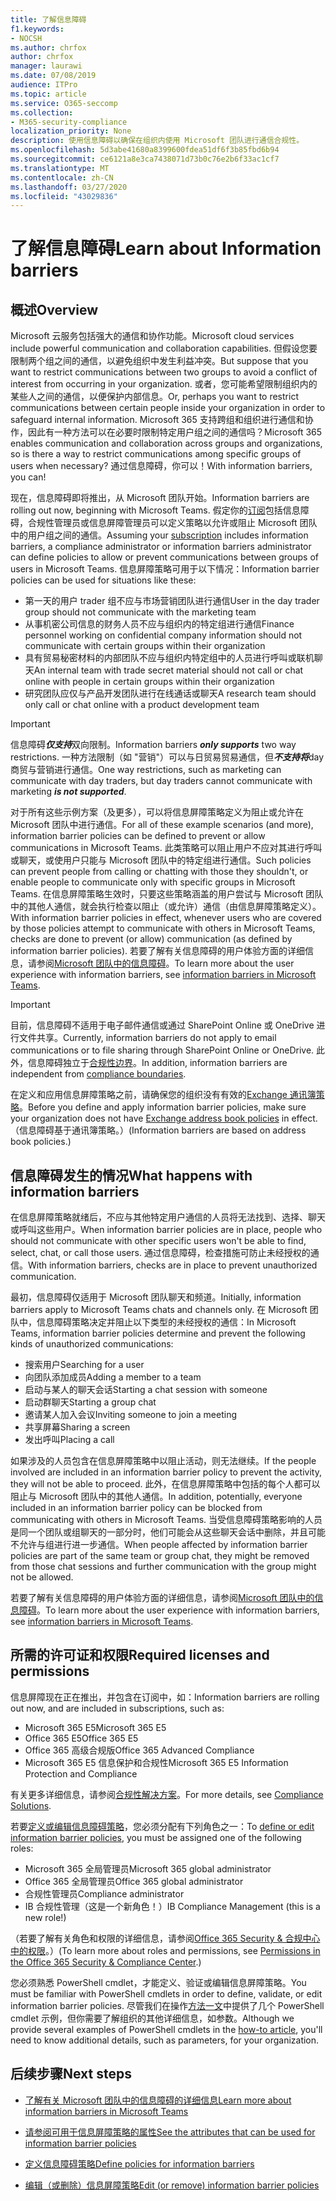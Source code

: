 ```yaml
---
title: 了解信息障碍
f1.keywords:
- NOCSH
ms.author: chrfox
author: chrfox
manager: laurawi
ms.date: 07/08/2019
audience: ITPro
ms.topic: article
ms.service: O365-seccomp
ms.collection:
- M365-security-compliance
localization_priority: None
description: 使用信息障碍以确保在组织内使用 Microsoft 团队进行通信合规性。
ms.openlocfilehash: 5d3abe41680a8399600fdea51df6f3b85fbd6b94
ms.sourcegitcommit: ce6121a8e3ca7438071d73b0c76e2b6f33ac1cf7
ms.translationtype: MT
ms.contentlocale: zh-CN
ms.lasthandoff: 03/27/2020
ms.locfileid: "43029836"
---
```

# <a name="learn-about-information-barriers"></a><span data-ttu-id="89a85-103">了解信息障碍</span><span class="sxs-lookup"><span data-stu-id="89a85-103">Learn about Information barriers</span></span>

## <a name="overview"></a><span data-ttu-id="89a85-104">概述</span><span class="sxs-lookup"><span data-stu-id="89a85-104">Overview</span></span>

<span data-ttu-id="89a85-105">Microsoft 云服务包括强大的通信和协作功能。</span><span class="sxs-lookup"><span data-stu-id="89a85-105">Microsoft cloud services include powerful communication and collaboration capabilities.</span></span> <span data-ttu-id="89a85-106">但假设您要限制两个组之间的通信，以避免组织中发生利益冲突。</span><span class="sxs-lookup"><span data-stu-id="89a85-106">But suppose that you want to restrict communications between two groups to avoid a conflict of interest from occurring in your organization.</span></span> <span data-ttu-id="89a85-107">或者，您可能希望限制组织内的某些人之间的通信，以便保护内部信息。</span><span class="sxs-lookup"><span data-stu-id="89a85-107">Or, perhaps you want to restrict communications between certain people inside your organization in order to safeguard internal information.</span></span> <span data-ttu-id="89a85-108">Microsoft 365 支持跨组和组织进行通信和协作，因此有一种方法可以在必要时限制特定用户组之间的通信吗？</span><span class="sxs-lookup"><span data-stu-id="89a85-108">Microsoft 365 enables communication and collaboration across groups and organizations, so is there a way to restrict communications among specific groups of users when necessary?</span></span> <span data-ttu-id="89a85-109">通过信息障碍，你可以！</span><span class="sxs-lookup"><span data-stu-id="89a85-109">With information barriers, you can!</span></span> 

<span data-ttu-id="89a85-110">现在，信息障碍即将推出，从 Microsoft 团队开始。</span><span class="sxs-lookup"><span data-stu-id="89a85-110">Information barriers are rolling out now, beginning with Microsoft Teams.</span></span> <span data-ttu-id="89a85-111">假定你的[订阅](#required-licenses-and-permissions)包括信息障碍，合规性管理员或信息屏障管理员可以定义策略以允许或阻止 Microsoft 团队中的用户组之间的通信。</span><span class="sxs-lookup"><span data-stu-id="89a85-111">Assuming your [subscription](#required-licenses-and-permissions) includes information barriers, a compliance administrator or information barriers administrator can define policies to allow or prevent communications between groups of users in Microsoft Teams.</span></span> <span data-ttu-id="89a85-112">信息屏障策略可用于以下情况：</span><span class="sxs-lookup"><span data-stu-id="89a85-112">Information barrier policies can be used for situations like these:</span></span>

- <span data-ttu-id="89a85-113">第一天的用户 trader 组不应与市场营销团队进行通信</span><span class="sxs-lookup"><span data-stu-id="89a85-113">User in the day trader group should not communicate with the marketing team</span></span>
- <span data-ttu-id="89a85-114">从事机密公司信息的财务人员不应与组织内的特定组进行通信</span><span class="sxs-lookup"><span data-stu-id="89a85-114">Finance personnel working on confidential company information should not communicate with certain groups within their organization</span></span>
- <span data-ttu-id="89a85-115">具有贸易秘密材料的内部团队不应与组织内特定组中的人员进行呼叫或联机聊天</span><span class="sxs-lookup"><span data-stu-id="89a85-115">An internal team with trade secret material should not call or chat online with people in certain groups within their organization</span></span>
- <span data-ttu-id="89a85-116">研究团队应仅与产品开发团队进行在线通话或聊天</span><span class="sxs-lookup"><span data-stu-id="89a85-116">A research team should only call or chat online with a product development team</span></span>

> [!IMPORTANT]
> <span data-ttu-id="89a85-117">信息障碍***仅支持***双向限制。</span><span class="sxs-lookup"><span data-stu-id="89a85-117">Information barriers ***only supports*** two way restrictions.</span></span> <span data-ttu-id="89a85-118">一种方法限制（如 "营销"）可以与日贸易贸易通信，但***不支持将***day 商贸与营销进行通信。</span><span class="sxs-lookup"><span data-stu-id="89a85-118">One way restrictions, such as marketing can communicate with day traders, but day traders cannot communicate with marketing ***is not supported***.</span></span>

<span data-ttu-id="89a85-119">对于所有这些示例方案（及更多），可以将信息屏障策略定义为阻止或允许在 Microsoft 团队中进行通信。</span><span class="sxs-lookup"><span data-stu-id="89a85-119">For all of these example scenarios (and more), information barrier policies can be defined to prevent or allow communications in Microsoft Teams.</span></span> <span data-ttu-id="89a85-120">此类策略可以阻止用户不应对其进行呼叫或聊天，或使用户只能与 Microsoft 团队中的特定组进行通信。</span><span class="sxs-lookup"><span data-stu-id="89a85-120">Such policies can prevent people from calling or chatting with those they shouldn't, or enable people to communicate only with specific groups in Microsoft Teams.</span></span> <span data-ttu-id="89a85-121">在信息屏障策略生效时，只要这些策略涵盖的用户尝试与 Microsoft 团队中的其他人通信，就会执行检查以阻止（或允许）通信（由信息屏障策略定义）。</span><span class="sxs-lookup"><span data-stu-id="89a85-121">With information barrier policies in effect, whenever users who are covered by those policies attempt to communicate with others in Microsoft Teams, checks are done to prevent (or allow) communication (as defined by information barrier policies).</span></span> <span data-ttu-id="89a85-122">若要了解有关信息障碍的用户体验方面的详细信息，请参阅[Microsoft 团队中的信息障碍](https://docs.microsoft.com/MicrosoftTeams/information-barriers-in-teams)。</span><span class="sxs-lookup"><span data-stu-id="89a85-122">To learn more about the user experience with information barriers, see [information barriers in Microsoft Teams](https://docs.microsoft.com/MicrosoftTeams/information-barriers-in-teams).</span></span>

> [!IMPORTANT]
> <span data-ttu-id="89a85-123">目前，信息障碍不适用于电子邮件通信或通过 SharePoint Online 或 OneDrive 进行文件共享。</span><span class="sxs-lookup"><span data-stu-id="89a85-123">Currently, information barriers do not apply to email communications or to file sharing through SharePoint Online or OneDrive.</span></span> <span data-ttu-id="89a85-124">此外，信息障碍独立于[合规性边界](set-up-compliance-boundaries.md)。</span><span class="sxs-lookup"><span data-stu-id="89a85-124">In addition, information barriers are independent from [compliance boundaries](set-up-compliance-boundaries.md).</span></span><p><span data-ttu-id="89a85-125">在定义和应用信息屏障策略之前，请确保您的组织没有有效的[Exchange 通讯簿策略](https://docs.microsoft.com/exchange/address-books/address-book-policies/address-book-policies)。</span><span class="sxs-lookup"><span data-stu-id="89a85-125">Before you define and apply information barrier policies, make sure your organization does not have [Exchange address book policies](https://docs.microsoft.com/exchange/address-books/address-book-policies/address-book-policies) in effect.</span></span> <span data-ttu-id="89a85-126">（信息障碍基于通讯簿策略。）</span><span class="sxs-lookup"><span data-stu-id="89a85-126">(Information barriers are based on address book policies.)</span></span> 

## <a name="what-happens-with-information-barriers"></a><span data-ttu-id="89a85-127">信息障碍发生的情况</span><span class="sxs-lookup"><span data-stu-id="89a85-127">What happens with information barriers</span></span>

<span data-ttu-id="89a85-128">在信息屏障策略就绪后，不应与其他特定用户通信的人员将无法找到、选择、聊天或呼叫这些用户。</span><span class="sxs-lookup"><span data-stu-id="89a85-128">When information barrier policies are in place, people who should not communicate with other specific users won't be able to find, select, chat, or call those users.</span></span> <span data-ttu-id="89a85-129">通过信息障碍，检查措施可防止未经授权的通信。</span><span class="sxs-lookup"><span data-stu-id="89a85-129">With information barriers, checks are in place to prevent unauthorized communication.</span></span>

<span data-ttu-id="89a85-130">最初，信息障碍仅适用于 Microsoft 团队聊天和频道。</span><span class="sxs-lookup"><span data-stu-id="89a85-130">Initially, information barriers apply to Microsoft Teams chats and channels only.</span></span> <span data-ttu-id="89a85-131">在 Microsoft 团队中，信息障碍策略决定并阻止以下类型的未经授权的通信：</span><span class="sxs-lookup"><span data-stu-id="89a85-131">In Microsoft Teams, information barrier policies determine and prevent the following kinds of unauthorized communications:</span></span>
- <span data-ttu-id="89a85-132">搜索用户</span><span class="sxs-lookup"><span data-stu-id="89a85-132">Searching for a user</span></span>
- <span data-ttu-id="89a85-133">向团队添加成员</span><span class="sxs-lookup"><span data-stu-id="89a85-133">Adding a member to a team</span></span>
- <span data-ttu-id="89a85-134">启动与某人的聊天会话</span><span class="sxs-lookup"><span data-stu-id="89a85-134">Starting a chat session with someone</span></span>
- <span data-ttu-id="89a85-135">启动群聊天</span><span class="sxs-lookup"><span data-stu-id="89a85-135">Starting a group chat</span></span>
- <span data-ttu-id="89a85-136">邀请某人加入会议</span><span class="sxs-lookup"><span data-stu-id="89a85-136">Inviting someone to join a meeting</span></span>
- <span data-ttu-id="89a85-137">共享屏幕</span><span class="sxs-lookup"><span data-stu-id="89a85-137">Sharing a screen</span></span>
- <span data-ttu-id="89a85-138">发出呼叫</span><span class="sxs-lookup"><span data-stu-id="89a85-138">Placing a call</span></span> 

<span data-ttu-id="89a85-139">如果涉及的人员包含在信息屏障策略中以阻止活动，则无法继续。</span><span class="sxs-lookup"><span data-stu-id="89a85-139">If the people involved are included in an information barrier policy to prevent the activity, they will not be able to proceed.</span></span> <span data-ttu-id="89a85-140">此外，在信息屏障策略中包括的每个人都可以阻止与 Microsoft 团队中的其他人通信。</span><span class="sxs-lookup"><span data-stu-id="89a85-140">In addition, potentially, everyone included in an information barrier policy can be blocked from communicating with others in Microsoft Teams.</span></span> <span data-ttu-id="89a85-141">当受信息障碍策略影响的人员是同一个团队或组聊天的一部分时，他们可能会从这些聊天会话中删除，并且可能不允许与组进行进一步通信。</span><span class="sxs-lookup"><span data-stu-id="89a85-141">When people affected by information barrier policies are part of the same team or group chat, they might be removed from those chat sessions and further communication with the group might not be allowed.</span></span>

<span data-ttu-id="89a85-142">若要了解有关信息障碍的用户体验方面的详细信息，请参阅[Microsoft 团队中的信息障碍](https://docs.microsoft.com/MicrosoftTeams/information-barriers-in-teams)。</span><span class="sxs-lookup"><span data-stu-id="89a85-142">To learn more about the user experience with information barriers, see [information barriers in Microsoft Teams](https://docs.microsoft.com/MicrosoftTeams/information-barriers-in-teams).</span></span>

## <a name="required-licenses-and-permissions"></a><span data-ttu-id="89a85-143">所需的许可证和权限</span><span class="sxs-lookup"><span data-stu-id="89a85-143">Required licenses and permissions</span></span>

<span data-ttu-id="89a85-144">信息屏障现在正在推出，并包含在订阅中，如：</span><span class="sxs-lookup"><span data-stu-id="89a85-144">Information barriers are rolling out now, and are included in subscriptions, such as:</span></span>

- <span data-ttu-id="89a85-145">Microsoft 365 E5</span><span class="sxs-lookup"><span data-stu-id="89a85-145">Microsoft 365 E5</span></span>
- <span data-ttu-id="89a85-146">Office 365 E5</span><span class="sxs-lookup"><span data-stu-id="89a85-146">Office 365 E5</span></span>
- <span data-ttu-id="89a85-147">Office 365 高级合规版</span><span class="sxs-lookup"><span data-stu-id="89a85-147">Office 365 Advanced Compliance</span></span>
- <span data-ttu-id="89a85-148">Microsoft 365 E5 信息保护和合规性</span><span class="sxs-lookup"><span data-stu-id="89a85-148">Microsoft 365 E5 Information Protection and Compliance</span></span>

<span data-ttu-id="89a85-149">有关更多详细信息，请参阅[合规性解决方案](https://products.office.com/business/security-and-compliance/compliance-solutions)。</span><span class="sxs-lookup"><span data-stu-id="89a85-149">For more details, see [Compliance Solutions](https://products.office.com/business/security-and-compliance/compliance-solutions).</span></span>

<span data-ttu-id="89a85-150">若要[定义或编辑信息障碍策略](information-barriers-policies.md)，您必须分配有下列角色之一：</span><span class="sxs-lookup"><span data-stu-id="89a85-150">To [define or edit information barrier policies](information-barriers-policies.md), you must be assigned one of the following roles:</span></span>

- <span data-ttu-id="89a85-151">Microsoft 365 全局管理员</span><span class="sxs-lookup"><span data-stu-id="89a85-151">Microsoft 365 global administrator</span></span>
- <span data-ttu-id="89a85-152">Office 365 全局管理员</span><span class="sxs-lookup"><span data-stu-id="89a85-152">Office 365 global administrator</span></span>
- <span data-ttu-id="89a85-153">合规性管理员</span><span class="sxs-lookup"><span data-stu-id="89a85-153">Compliance administrator</span></span>
- <span data-ttu-id="89a85-154">IB 合规性管理（这是一个新角色！）</span><span class="sxs-lookup"><span data-stu-id="89a85-154">IB Compliance Management (this is a new role!)</span></span>

<span data-ttu-id="89a85-155">（若要了解有关角色和权限的详细信息，请参阅[Office 365 Security & 合规中心中的权限](../security/office-365-security/protect-against-threats.md)。）</span><span class="sxs-lookup"><span data-stu-id="89a85-155">(To learn more about roles and permissions, see [Permissions in the Office 365 Security & Compliance Center](../security/office-365-security/protect-against-threats.md).)</span></span>

<span data-ttu-id="89a85-156">您必须熟悉 PowerShell cmdlet，才能定义、验证或编辑信息屏障策略。</span><span class="sxs-lookup"><span data-stu-id="89a85-156">You must be familiar with PowerShell cmdlets in order to define, validate, or edit information barrier policies.</span></span> <span data-ttu-id="89a85-157">尽管我们在操作[方法一文](information-barriers-policies.md)中提供了几个 PowerShell cmdlet 示例，但你需要了解组织的其他详细信息，如参数。</span><span class="sxs-lookup"><span data-stu-id="89a85-157">Although we provide several examples of PowerShell cmdlets in the [how-to article](information-barriers-policies.md), you'll need to know additional details, such as parameters, for your organization.</span></span>

## <a name="next-steps"></a><span data-ttu-id="89a85-158">后续步骤</span><span class="sxs-lookup"><span data-stu-id="89a85-158">Next steps</span></span>

- [<span data-ttu-id="89a85-159">了解有关 Microsoft 团队中的信息障碍的详细信息</span><span class="sxs-lookup"><span data-stu-id="89a85-159">Learn more about information barriers in Microsoft Teams</span></span>](https://docs.microsoft.com/MicrosoftTeams/information-barriers-in-teams)

- [<span data-ttu-id="89a85-160">请参阅可用于信息屏障策略的属性</span><span class="sxs-lookup"><span data-stu-id="89a85-160">See the attributes that can be used for information barrier policies</span></span>](information-barriers-attributes.md)

- [<span data-ttu-id="89a85-161">定义信息障碍策略</span><span class="sxs-lookup"><span data-stu-id="89a85-161">Define policies for information barriers</span></span>](information-barriers-policies.md)

- [<span data-ttu-id="89a85-162">编辑（或删除）信息屏障策略</span><span class="sxs-lookup"><span data-stu-id="89a85-162">Edit (or remove) information barrier policies</span></span>](information-barriers-edit-segments-policies.md) 

